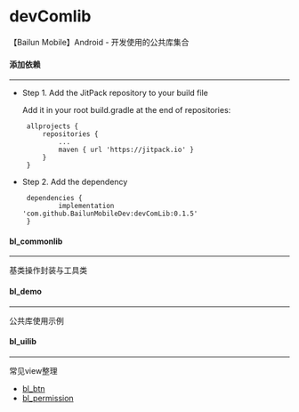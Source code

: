 # devComlib
【Bailun Mobile】Android - 开发使用的公共库集合


#### 添加依赖
---
- Step 1. Add the JitPack repository to your build file

  Add it in your root build.gradle at the end of repositories:
   ```
	allprojects {
		repositories {
			...
			maven { url 'https://jitpack.io' }
		}
	}
   ```

- Step 2. Add the dependency
   ```
	dependencies {
	        implementation 'com.github.BailunMobileDev:devComLib:0.1.5'
	}
   ``` 

#### bl_commonlib
---
基类操作封装与工具类

#### bl_demo
---
公共库使用示例

#### bl_uilib
---
常见view整理

- [bl_btn](https://github.com/BailunMobileDev/devComLib/blob/master/bl_data/readme/bailunbtn.md)
- [bl_permission](https://github.com/BailunMobileDev/devComLib/blob/master/bl_data/readme/bl_permission.md)
